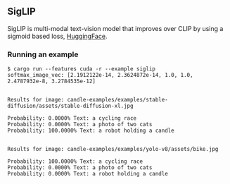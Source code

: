 ## SigLIP

SigLIP is multi-modal text-vision model that improves over CLIP by using a sigmoid based loss,
[HuggingFace](https://huggingface.co/google/siglip-base-patch16-224).

### Running an example
```
$ cargo run --features cuda -r --example siglip
softmax_image_vec: [2.1912122e-14, 2.3624872e-14, 1.0, 1.0, 2.4787932e-8, 3.2784535e-12]


Results for image: candle-examples/examples/stable-diffusion/assets/stable-diffusion-xl.jpg

Probability: 0.0000% Text: a cycling race 
Probability: 0.0000% Text: a photo of two cats 
Probability: 100.0000% Text: a robot holding a candle 


Results for image: candle-examples/examples/yolo-v8/assets/bike.jpg

Probability: 100.0000% Text: a cycling race 
Probability: 0.0000% Text: a photo of two cats 
Probability: 0.0000% Text: a robot holding a candle 
```
